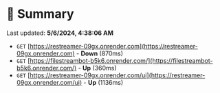 # 📖 Summary
Last updated: **5/6/2024, 4:38:06 AM**

- `GET` [https://restreamer-09gx.onrender.com](https://restreamer-09gx.onrender.com) - **Down** (870ms)
- `GET` [https://filestreambot-b5k6.onrender.com/](https://filestreambot-b5k6.onrender.com/) - **Up** (360ms)
- `GET` [https://restreamer-09gx.onrender.com/ui](https://restreamer-09gx.onrender.com/ui) - **Up** (1136ms)
